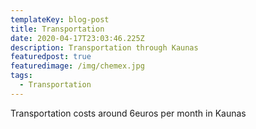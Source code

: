 ```yaml
---
templateKey: blog-post
title: Transportation
date: 2020-04-17T23:03:46.225Z
description: Transportation through Kaunas
featuredpost: true
featuredimage: /img/chemex.jpg
tags:
  - Transportation
---
```

Transportation costs around 6euros per month in Kaunas

